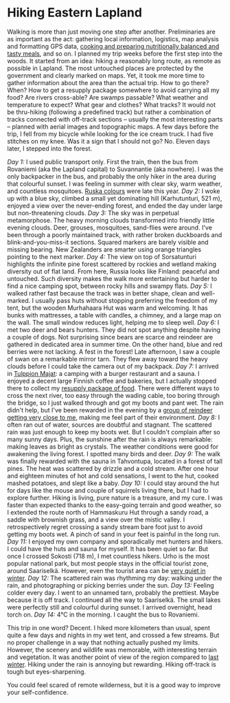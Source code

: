 # Hiking Eastern Lapland

Walking is more than just moving one step after another. Preliminaries are as important as the act: gathering local information, logistics, map analysis and formatting GPS data, [cooking and preparing nutritionally balanced and tasty meals](https://blog.explorewilder.com/backcountry-cooking.html), and so on. I planned my trip weeks before the first step into the woods. It started from an idea: hiking a reasonably long route, as remote as possible in Lapland. The most untouched places are protected by the government and clearly marked on maps. Yet, it took me more time to gather information about the area than the actual trip. How to go there? When? How to get a resupply package somewhere to avoid carrying all my food? Are rivers cross-able? Are swamps passable? What weather and temperature to expect? What gear and clothes? What tracks? It would not be thru-hiking (following a predefined track) but rather a combination of tracks connected with off-track sections – usually the most interesting parts – planned with aerial images and topographic maps. A few days before the trip, I fell from my bicycle while looking for the ice cream truck. I had five stitches on my knee. Was it a sign that I should not go? No. Eleven days later, I stepped into the forest.

*Day 1:* I used public transport only. First the train, then the bus from Rovaniemi (aka the Lapland capital) to Suvannantie (aka nowhere). I was the only backpacker in the bus, and probably the only hiker in the area during that colourful sunset. I was feeling in summer with clear sky, warm weather, and countless mosquitoes. [Ruska colours](story:Ruskadventure) were late this year.
*Day 2:* I woke up with a blue sky, climbed a small yet dominating hill (Karhutunturi, 521 m), enjoyed a view over the never-ending forest, and ended the day under large but non-threatening clouds.
*Day 3:* The sky was in perpetual metamorphose. The heavy morning clouds transformed into friendly little evening clouds. Deer, grouses, mosquitoes, sand-flies were around. I've been through a poorly maintained track, with rather broken duckboards and blink-and-you-miss-it sections. Squared markers are barely visible and missing bearing. New Zealanders are smarter using orange triangles pointing to the next marker.
*Day 4:* The view on top of Sorsatunturi highlights the infinite pine forest scattered by rockies and wetland making diversity out of flat land. From here, Russia looks like Finland: peaceful and untouched. Such diversity makes the walk more entertaining but harder to find a nice camping spot, between rocky hills and swampy flats.
*Day 5:* I walked rather fast because the track was in better shape, clean and well-marked. I usually pass huts without stopping preferring the freedom of my tent, but the wooden Murhahaara Hut was warm and welcoming. It has bunks with mattresses, a table with candles, a chimney, and a large map on the wall. The small window reduces light, helping me to sleep well.
*Day 6:* I met two deer and bears hunters. They did not spot anything despite having a couple of dogs. Not surprising since bears are scarce and reindeer are gathered in dedicated area in summer time. On the other hand, blue and red berries were not lacking. A fest in the forest! Late afternoon, I saw a couple of swan on a remarkable mirror tarn. They flew away toward the heavy clouds before I could take the camera out of my backpack.
*Day 7:* I arrived in [Tulppion Majat](https://tulppio.fi/): a camping with a burger restaurant and a sauna. I enjoyed a decent large Finnish coffee and bakeries, but I actually stopped there to collect my [resupply package of food](https://blog.explorewilder.com/11-days-of-food.html). There were different ways to cross the next river, too easy through the wading cable, too boring through the bridge, so I just walked through and got my boots and pant wet. The rain didn't help, but I've been rewarded in the evening by a [group of reindeer getting very close to me](https://p.lu/w/1wAAKSYngZddd3pNGxofkQ), making me feel part of their environment.
*Day 8:* I often ran out of water, sources are doubtful and stagnant. The scattered rain was just enough to keep my boots wet. But I couldn't complain after so many sunny days. Plus, the sunshine after the rain is always remarkable: making leaves as bright as crystals. The weather conditions were good for awakening the living forest. I spotted many birds and deer.
*Day 9:* The walk was finally rewarded with the sauna in Tahvontupa, located in a forest of tall pines. The heat was scattered by drizzle and a cold stream. After one hour and eighteen minutes of hot and cold sensations, I went to the hut, cooked mashed potatoes, and slept like a baby.
*Day 10:* I could stay around the hut for days like the mouse and couple of squirrels living there, but I had to explore further. Hiking is living, pure nature is a treasure, and my cure. I was faster than expected thanks to the easy-going terrain and good weather, so I extended the route north of Hammaskuru Hut through a sandy road, a saddle with brownish grass, and a view over the mistic valley. I retrospectively regret crossing a sandy stream bare foot just to avoid getting my boots wet. A pinch of sand in your feet is painful in the long run.
*Day 11:* I enjoyed my own company and sporadically met hunters and hikers. I could have the huts and sauna for myself. It has been quiet so far. But once I crossed Sokosti (718 m), I met countless hikers. Urho is the most popular national park, but most people stays in the official tourist zone, around Saariselkä. However, even the tourist area can be [very quiet in winter](story:Backcountry_Ski_Touring_Urho_Kekkonen).
*Day 12:* The scattered rain was rhythming my day: walking under the rain, and photographing or picking berries under the sun.
*Day 13:* Feeling colder every day. I went to an unnamed tarn, probably the prettiest. Maybe because it is off track. I continued all the way to Saariselkä. The small lakes were perfectly still and colourful during sunset. I arrived overnight, head torch on.
*Day 14:* 4°C in the morning. I caught the bus to Rovaniemi.

This trip in one word? Decent. I hiked more kilometers than usual, spent quite a few days and nights in my wet tent, and crossed a few streams. But no proper challenge in a way that nothing actually pushed my limits. However, the scenery and wildlife was memorable, with interesting terrain and vegetation. It was another point of view of the region compared to [last winter](story:Backcountry_Ski_Touring_Urho_Kekkonen). Hiking under the rain is annoying but rewarding. Hiking off-track is tough but eyes-sharpening.

You could feel scared of remote wilderness, but it is a good way to improve your self-confidence.
